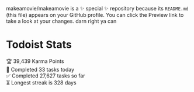 makeamovie/makeamovie is a ✨ special ✨ repository because its `README.md` (this file) appears on your GitHub profile.
You can click the Preview link to take a look at your changes. darn right ya can

# Todoist Stats

<!-- TODO-IST:START -->
🏆  39,439 Karma Points           
🌸  Completed 33 tasks today           
✅  Completed 27,627 tasks so far           
⏳  Longest streak is 328 days
<!-- TODO-IST:END -->